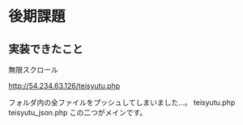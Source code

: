 # 後期課題

## 実装できたこと
無限スクロール

http://54.234.63.126/teisyutu.php

フォルダ内の全ファイルをプッシュしてしまいました…。
teisyutu.php
teisyutu_json.php
この二つがメインです。
